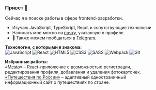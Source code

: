 ### Привет 👋

Сейчас я в поиске работы в сфере frontend-разработки.  
- Изучаю JavaScript, TypeScript, React и сопутствующие технологии
- Написать мне можно на [почту](mailto:cheperish@mail.ru), указанную в профиле.
- 💬 Также можем пообщаться в [Telegram](https://t.me/borzkho).

**Технологии, с которыми я знакома:**  
![JavaScript](https://img.shields.io/badge/javascript-%23323330.svg?style=for-the-badge&logo=javascript&logoColor=%23F7DF1E)
![React](https://img.shields.io/badge/react-%2320232a.svg?style=for-the-badge&logo=react&logoColor=%2361DAFB)
![HTML5](https://img.shields.io/badge/html5-%23E34F26.svg?style=for-the-badge&logo=html5&logoColor=white)
![CSS3](https://img.shields.io/badge/css3-%231572B6.svg?style=for-the-badge&logo=css3&logoColor=white)
![SASS](https://img.shields.io/badge/SASS-hotpink.svg?style=for-the-badge&logo=SASS&logoColor=white)
![Webpack](https://img.shields.io/badge/webpack-%238DD6F9.svg?style=for-the-badge&logo=webpack&logoColor=black)
![Git](https://img.shields.io/badge/git-%23F05033.svg?style=for-the-badge&logo=git&logoColor=white)

**Избранные работы:**  
[«Mesto»](https://encors.github.io/sign-in) – React-приложение с возможностью регистрации, редактирования профиля, добавления и удаления фотокарточек.
[«Путешествия по России»](https://encors.github.io/russian-travel/) – адаптивный одностраничный информационный сайт о путешествиях по стране.
